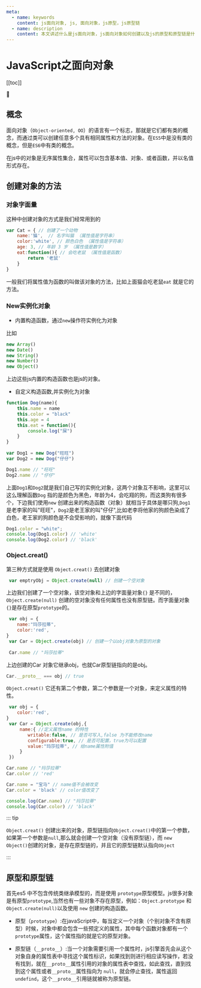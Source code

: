 ```yaml
---
meta:
  - name: keywords
    content: js面向对象, js, 面向对象，js原型，js原型链
  - name: description
    content: 本文讲述什么是js面向对象，js面向对象如何创建以及js的原型和原型链是什么。
---
```


# JavaScript之面向对象

[[toc]]

:horse: 


## 概念


面向对象（`Object-oriented, OO`）的语言有一个标志，那就是它们都有类的概念，而通过类可以创建任意多个具有相同属性和方法的对象。在`ES5`中是没有类的概念，但是`ES6`中有类的概念。

在js中的对象是无序属性集合，属性可以包含基本值、对象、或者函数，并以名值形式存在。

## 创建对象的方法

###  对象字面量

这种中创建对象的方式是我们经常用到的

```js
var Cat = { // 创建了一个动物
    name:'猫',  // 名字叫猫 （属性值是字符串）
    color:'white', // 颜色白色 （属性值是字符串）
    age: 3, // 年龄 3 岁 （属性值是数字）
    eat:function(){ // 会吃老鼠 （属性值是函数）
        return '老鼠'
    }
}
```
一般我们将属性值为函数的叫做该对象的方法，比如上面猫会吃老鼠`eat` 就是它的方法。


### New实例化对象


- 内置构造函数，通过`new`操作符实例化为对象

比如 

```js
new Array()
new Date()
new String()
new Number()
new Object()
```
上边这些js内置的构造函数也是js的对象。


- 自定义构造函数,并实例化为对象

```js
function Dog(name){
    this.name = name
    this.color = "black"
    this.age = 4
    this.eat = function(){
        console.log("屎") 
    }
}
        
var Dog1 = new Dog("旺旺")
var Dog2 = new Dog("仔仔")

Dog1.name // "旺旺"
Dog2.name // "仔仔"
```

上面`Dog1`和`Dog2`就是我们自己写的实例化对象，这两个对象互不影响，这里可以这么理解函数`Dog` 指的是颜色为黑色，年龄为4，会吃翔的狗，而这类狗有很多个，下边我们使用`new` 创建出来的构造函数（对象）就相当于具体是哪只狗,`Dog1`是老李家的叫"旺旺"，`Dog2`是老王家的叫"仔仔",比如老李将他家的狗颜色染成了白色，老王家的狗颜色是不会受影响的，就像下面代码

```js
Dog1.color = "white";
console.log(Dog1.color) // 'white'
console.log(Dog2.color) // 'black'
```


###  Object.creat()

第三种方式就是使用 `Object.creat()` 去创建对象

```js
 var emptryObj = Object.create(null) // 创建一个空对象
```
上边我们创建了一个空对象，该空对象和上边的字面量对象`{}` 是不同的，`Object.create(null)` 创建的空对象没有任何属性也没有原型链。而字面量对象`{}`是存在原型`prototype`的。

```js
 var obj = {
    name:"玛莎拉蒂",
    color:'red',
}
 var Car = Object.create(obj) // 创建一个以obj对象为原型的对象
 
 Car.name // "玛莎拉蒂"
```

上边创建的Car 对象它继承obj，也就Car原型链指向的是obj。

```js
Car.__proto__ === obj // true
```

`Object.creat()` 它还有第二个参数，第二个参数是一个对象，来定义属性的特性。

```js
 var obj = {
    color:'red',
}
 var Car = Object.create(obj,{
     name:{ //定义属性name 的特性
        writable:false, // 是否可写入,false 为不能修改name
        configurable:true, // 是否可配置，true为可以配置
        value:"玛莎拉蒂", // 给name属性附值
     }
 })

Car.name // "玛莎拉蒂"
Car.color // 'red'

Car.name = "宝马" // name值不会被改变
Car.color = 'black' // color值改变了

console.log(Car.name) // "玛莎拉蒂" 
console.log(Car.color) // 'black'
```

::: tip

`Object.creat()` 创建出来的对象，原型链指向`Object.creat()`中的第一个参数，如果第一个参数是`null`,那么就会创建一个空对象（没有原型链），而 `new Object()`创建的对象，是存在原型链的，并且它的原型链默认指向`Object`

:::


## 原型和原型链

首先es5 中不包含传统类继承模型的，而是使用 `prototype`原型模型。js很多对象是有原型`prototype`,当然也有一些对象不存在原型，例如：`Object.prototype` 和 `Object.create(null)`以及使用 `new` 创建的构造函数。

- 原型（`prototype`）:在javaScript中，每当定义一个对象（个别对象不含有原型）时候，对象中都会包含一些预定义的属性，其中每个函数对象都有一个`prototype`属性，这个属性指的就是它的原型对象。

- 原型链（`__proto__`）:当一个对象需要引用一个属性时，js引擎首先会从这个对象自身的属性表中寻找这个属性标识，如果找到则进行相应读写操作，若没有找到，就在`__proto__`属性引用的对象的属性表中查找，如此查找，直到找到这个属性或者`__proto__`属性指向为 `null`，就会停止查找，属性返回`undefind`，这个`__proto__`引用链就被称为原型链。